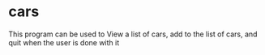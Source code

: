 # cars

This program can be used to View a list of cars, add to the list of cars, and quit when the user is done with it

